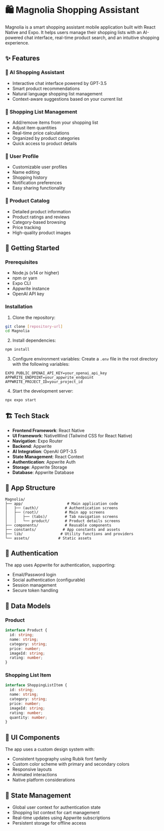 # 🛍️ Magnolia Shopping Assistant

Magnolia is a smart shopping assistant mobile application built with React Native and Expo. It helps users manage their shopping lists with an AI-powered chat interface, real-time product search, and an intuitive shopping experience.

## ✨ Features

### 🤖 AI Shopping Assistant
- Interactive chat interface powered by GPT-3.5
- Smart product recommendations
- Natural language shopping list management
- Context-aware suggestions based on your current list

### 📝 Shopping List Management
- Add/remove items from your shopping list
- Adjust item quantities
- Real-time price calculations
- Organized by product categories
- Quick access to product details

### 👤 User Profile
- Customizable user profiles
- Name editing
- Shopping history
- Notification preferences
- Easy sharing functionality

### 🏪 Product Catalog
- Detailed product information
- Product ratings and reviews
- Category-based browsing
- Price tracking
- High-quality product images

## 🚀 Getting Started

### Prerequisites
- Node.js (v14 or higher)
- npm or yarn
- Expo CLI
- Appwrite instance
- OpenAI API key

### Installation

1. Clone the repository:
```bash
git clone [repository-url]
cd Magnolia
```

2. Install dependencies:
```bash
npm install
```

3. Configure environment variables:
Create a `.env` file in the root directory with the following variables:
```env
EXPO_PUBLIC_OPENAI_API_KEY=your_openai_api_key
APPWRITE_ENDPOINT=your_appwrite_endpoint
APPWRITE_PROJECT_ID=your_project_id
```

4. Start the development server:
```bash
npx expo start
```

## 🏗️ Tech Stack

- **Frontend Framework**: React Native
- **UI Framework**: NativeWind (Tailwind CSS for React Native)
- **Navigation**: Expo Router
- **Backend**: Appwrite
- **AI Integration**: OpenAI GPT-3.5
- **State Management**: React Context
- **Authentication**: Appwrite Auth
- **Storage**: Appwrite Storage
- **Database**: Appwrite Database

## 📱 App Structure

```
Magnolia/
├── app/                    # Main application code
│   ├── (auth)/            # Authentication screens
│   ├── (root)/            # Main app screens
│   │   ├── (tabs)/        # Tab navigation screens
│   │   └── product/       # Product details screens
├── components/            # Reusable components
├── constants/            # App constants and assets
├── lib/                 # Utility functions and providers
└── assets/             # Static assets
```

## 🔐 Authentication

The app uses Appwrite for authentication, supporting:
- Email/Password login
- Social authentication (configurable)
- Session management
- Secure token handling

## 💾 Data Models

### Product
```typescript
interface Product {
  id: string;
  name: string;
  category: string;
  price: number;
  imageId: string;
  rating: number;
}
```

### Shopping List Item
```typescript
interface ShoppingListItem {
  id: string;
  name: string;
  category: string;
  price: number;
  imageId: string;
  rating: number;
  quantity: number;
}
```

## 🎨 UI Components

The app uses a custom design system with:
- Consistent typography using Rubik font family
- Custom color scheme with primary and secondary colors
- Responsive layouts
- Animated interactions
- Native platform considerations

## 🔄 State Management

- Global user context for authentication state
- Shopping list context for cart management
- Real-time updates using Appwrite subscriptions
- Persistent storage for offline access

